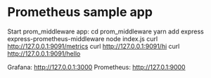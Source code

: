 # Prometheus sample app

Start prom_middleware app:
cd prom_middleware
yarn add express express-prometheus-middleware
node index.js
curl http://127.0.0.1:9091/metrics
curl http://127.0.0.1:9091/hi
curl http://127.0.0.1:9091/hello


Grafana: http://127.0.0.1:3000
Prometheus: http://127.0.1:9000

